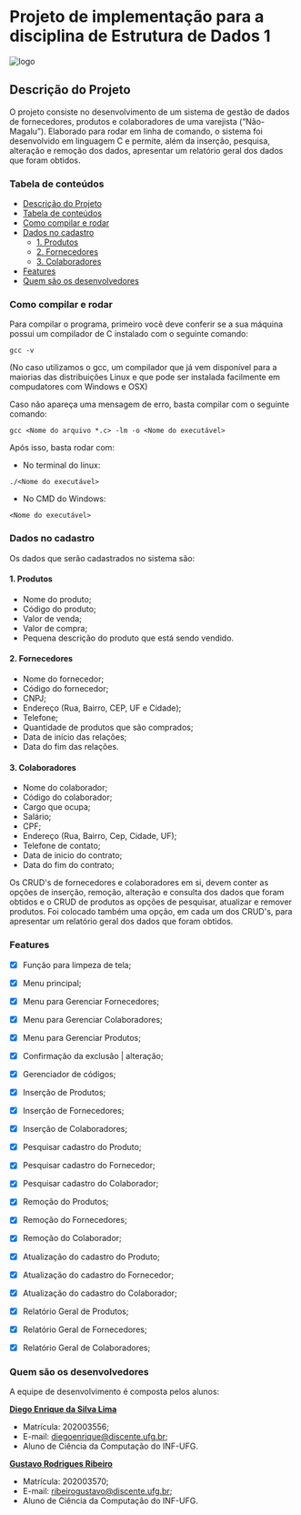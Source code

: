 # Projeto de implementação para a disciplina de Estrutura de Dados 1

![logo](https://user-images.githubusercontent.com/74943794/117087041-c1654700-ad24-11eb-898e-1563ddb32717.png)


## Descrição do Projeto

 O projeto consiste no desenvolvimento de um sistema de gestão
 de dados de fornecedores, produtos e colaboradores de uma varejista (”Não-Magalu”). Elaborado para rodar em linha de comando, o sistema foi desenvolvido em linguagem C e permite, além da inserção, pesquisa, alteração e remoção dos dados, apresentar um relatório geral dos dados que foram obtidos.

### Tabela de conteúdos

* [Descrição do Projeto](#descrição-do-Projeto)
* [Tabela de conteúdos](#tabela-de-conteúdos)
* [Como  compilar e rodar](#como-compilar-e-rodar)
* [Dados no cadastro](#dados-no-cadastro)
    * [1. Produtos](#1-produtos)
    * [2. Fornecedores](#2-fornecedores)
    * [3. Colaboradores](#3-colaboradores)
* [Features](#features)
* [Quem são os desenvolvedores](#quem-são-os-desenvolvedores)

### Como compilar e rodar

Para compilar o programa, primeiro você deve conferir se a sua máquina possui um compilador de C instalado com o seguinte comando: 

```
gcc -v
```

(No caso utilizamos o gcc, um compilador que já vem disponível para a maiorias das distribuições Linux e que pode ser instalada facilmente em compudatores com Windows e OSX)

Caso não apareça uma mensagem de erro, basta compilar com o seguinte comando:

```
gcc <Nome do arquivo *.c> -lm -o <Nome do executável>
```

Após isso, basta rodar com:
- No terminal do linux:
```
./<Nome do executável>
```

- No CMD do Windows:
```
<Nome do executável>
```

### Dados no cadastro

Os dados que serão cadastrados no sistema são:

#### 1. Produtos

- Nome do produto;
- Código do produto;
- Valor de venda;
- Valor de compra;
- Pequena descrição do produto que está sendo vendido.

#### 2. Fornecedores

- Nome do fornecedor;
- Código do fornecedor;
- CNPJ;
- Endereço (Rua, Bairro, CEP, UF e Cidade);
- Telefone;
- Quantidade de produtos que são comprados;
- Data de início das relações;
- Data do fim das relações.

#### 3. Colaboradores

- Nome do colaborador;
- Código do colaborador; 
- Cargo que ocupa;
- Salário; 
- CPF;	
- Endereço (Rua, Bairro, Cep, Cidade, UF);
- Telefone de contato;
- Data de inicio do contrato;
- Data do fim do contrato; 

Os  CRUD's de fornecedores e colaboradores em si, devem conter as opções de inserção, remoção, alteração e consulta dos dados que foram obtidos e o CRUD de produtos as opções de pesquisar, atualizar e remover produtos. Foi colocado também uma opção, em cada um dos CRUD's, para apresentar um relatório geral dos dados que foram obtidos.

### Features

- [X] Função para limpeza de tela;
- [X] Menu principal;
- [X] Menu para Gerenciar Fornecedores;
- [X] Menu para Gerenciar Colaboradores;
- [X] Menu para Gerenciar Produtos;
- [X] Confirmação da exclusão | alteração;
- [X] Gerenciador de códigos;
- [X] Inserção de Produtos;
- [X] Inserção de Fornecedores;
- [X] Inserção de Colaboradores;
- [X] Pesquisar cadastro do Produto;
- [X] Pesquisar cadastro do Fornecedor;
- [X] Pesquisar cadastro do Colaborador;
- [X] Remoção do Produtos;
- [X] Remoção do Fornecedores;
- [X] Remoção do Colaborador;
- [X] Atualização do cadastro do Produto;
- [X] Atualização do cadastro do Fornecedor;
- [X] Atualização do cadastro do Colaborador;
- [X] Relatório Geral de Produtos;
- [x] Relatório Geral de Fornecedores;
- [X] Relatório Geral de Colaboradores;


### Quem são os desenvolvedores

A equipe de desenvolvimento é composta pelos alunos: 

__[Diego Enrique da Silva Lima](https://github.com/dgoenrique)__

- Matrícula: 202003556;
- E-mail: diegoenrique@discente.ufg.br;
- Aluno de Ciência da Computação do INF-UFG.

__[Gustavo Rodrigues Ribeiro](https://github.com/GustavooRibas)__

- Matrícula: 202003570;
- E-mail:  ribeirogustavo@discente.ufg.br;
- Aluno de Ciência da Computação do INF-UFG.

